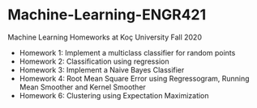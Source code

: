 # Machine-Learning-ENGR421
Machine Learning Homeworks at Koç University Fall 2020
- Homework 1: Implement a multiclass classifier for random points
- Homework 2: Classification using regression
- Homework 3: Implement a Naive Bayes Classifier
- Homework 4: Root Mean Square Error using Regressogram, Running Mean Smoother and Kernel Smoother
- Homework 6: Clustering using Expectation Maximization
